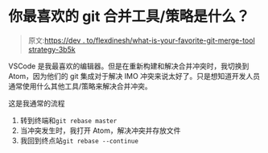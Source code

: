 # 你最喜欢的 git 合并工具/策略是什么？

> 原文:[https://dev . to/flexdinesh/what-is-your-favorite-git-merge-tool strategy-3b5k](https://dev.to/flexdinesh/what-is-your-favourite-git-merge-toolstrategy-3b5k)

VSCode 是我最喜欢的编辑器。但是在重新构建和解决合并冲突时，我切换到 Atom，因为他们的 git 集成对于解决 IMO 冲突来说太好了。只是想知道开发人员通常使用什么其他工具/策略来解决合并冲突。

这是我通常的流程

1.  转到终端和`git rebase master`
2.  当冲突发生时，我打开 Atom，解决冲突并存放文件
3.  我回到终点站`git rebase --continue`